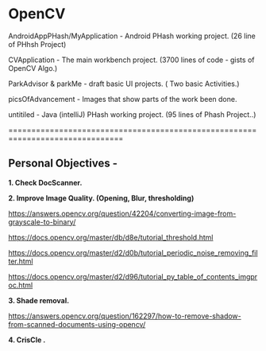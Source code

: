# OpenCV

AndroidAppPHash/MyApplication - Android PHash working project. (26 line of PHhsh Project)

CVApplication - The main workbench project. (3700 lines of code - gists of OpenCV Algo.)

ParkAdvisor & parkMe - draft basic UI projects. ( Two basic Activities.)

picsOfAdvancement - Images that show parts of the work been done.

untitiled - Java (intelliJ) PHash working project. (95 lines of Phash Project..)

===============================================================================

## Personal Objectives -

**1. Check DocScanner.**

**2. Improve Image Quality. (Opening, Blur, thresholding)**

https://answers.opencv.org/question/42204/converting-image-from-grayscale-to-binary/

https://docs.opencv.org/master/db/d8e/tutorial_threshold.html

https://docs.opencv.org/master/d2/d0b/tutorial_periodic_noise_removing_filter.html

https://docs.opencv.org/master/d2/d96/tutorial_py_table_of_contents_imgproc.html

**3. Shade removal.**

https://answers.opencv.org/question/162297/how-to-remove-shadow-from-scanned-documents-using-opencv/

**4. CrisCle .**


